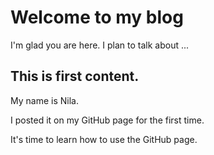 # Welcome to my blog

I'm glad you are here. I plan to talk about ...
## This is first content.
My name is Nila.

I posted it on my GitHub page for the first time.

It's time to learn how to use the GitHub page.
